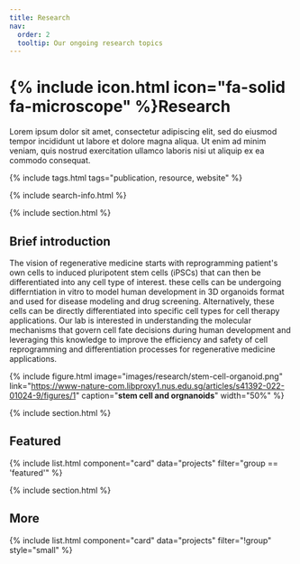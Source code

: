 ```yaml
---
title: Research
nav:
  order: 2
  tooltip: Our ongoing research topics
---
```


# {% include icon.html icon="fa-solid fa-microscope" %}Research

Lorem ipsum dolor sit amet, consectetur adipiscing elit, sed do eiusmod tempor incididunt ut labore et dolore magna aliqua.
Ut enim ad minim veniam, quis nostrud exercitation ullamco laboris nisi ut aliquip ex ea commodo consequat.

{% include tags.html tags="publication, resource, website" %}

{% include search-info.html %}

{% include section.html %}

## Brief introduction

The vision of regenerative medicine starts with reprogramming patient's own cells to induced pluripotent stem cells (iPSCs) that can then be differentiated into any cell type of interest. these cells can be undergoing differntiation in vitro to model human development in 3D organoids format and used for disease modeling and drug screening. Alternatively, these cells can be directly differentiated into specific cell types for cell therapy applications. Our lab is interested in understanding the molecular mechanisms that govern cell fate decisions during human development and leveraging this knowledge to improve the efficiency and safety of cell reprogramming and differentiation processes for regenerative medicine applications.

{% include figure.html
   image="images/research/stem-cell-organoid.png"
   link="https://www-nature-com.libproxy1.nus.edu.sg/articles/s41392-022-01024-9/figures/1"
   caption="**stem cell and orgnanoids**"
   width="50%"
%}

{% include section.html %}

## Featured

{% include list.html component="card" data="projects" filter="group == 'featured'" %}

{% include section.html %}

## More

{% include list.html component="card" data="projects" filter="!group" style="small" %}
